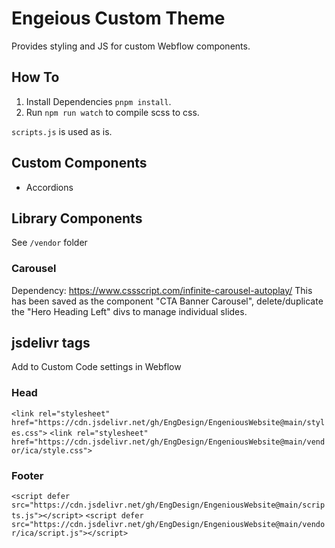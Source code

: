 # Engeious Custom Theme

Provides styling and JS for custom Webflow components.

## How To
1. Install Dependencies `pnpm install`.
2. Run `npm run watch` to compile scss to css.

`scripts.js` is used as is.

## Custom Components
- Accordions

## Library Components
See `/vendor` folder

### Carousel
Dependency: https://www.cssscript.com/infinite-carousel-autoplay/
This has been saved as the component "CTA Banner Carousel", delete/duplicate the "Hero Heading Left" divs to manage individual slides.

## jsdelivr tags
Add to Custom Code settings in Webflow
### Head
`<link rel="stylesheet" href="https://cdn.jsdelivr.net/gh/EngDesign/EngeniousWebsite@main/styles.css">`
`<link rel="stylesheet" href="https://cdn.jsdelivr.net/gh/EngDesign/EngeniousWebsite@main/vendor/ica/style.css">`
### Footer
`<script defer src="https://cdn.jsdelivr.net/gh/EngDesign/EngeniousWebsite@main/scripts.js"></script>`
`<script defer src="https://cdn.jsdelivr.net/gh/EngDesign/EngeniousWebsite@main/vendor/ica/script.js"></script>`

